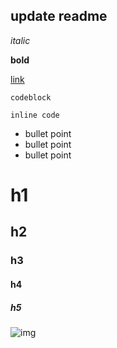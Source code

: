 update readme
---

*italic*

**bold**

[link](http://google.com)

```
codeblock
```

`inline code`

- bullet point
- bullet point
- bullet point

# h1
## h2
### h3
#### h4
##### h5

![img](http://placehold.it/140x140)
